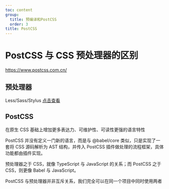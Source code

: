```yaml
---
toc: content
group:
  title: 预编译和PostCSS
  order: 3
title: PostCSS
---
```


# PostCSS 与 CSS 预处理器的区别

https://www.postcss.com.cn/

## 预处理器

Less/Sass/Stylus
[ 点击查看](/css/sass-less-stylus)

## PostCSS

在原生 CSS 基础上增加更多表达力、可维护性、可读性更强的语言特性

PostCSS 并没有定义一门新的语言，而是与 @babel/core 类似，只是实现了一套将 CSS 源码解析为 AST 结构，并传入 PostCSS 插件做处理的流程框架，具体功能都由插件实现。

预处理器之于 CSS，就像 TypeScript 与 JavaScript 的关系；而 PostCSS 之于 CSS，则更像 Babel 与 JavaScript。

PostCSS 与预处理器并非互斥关系，我们完全可以在同一个项目中同时使用两者
